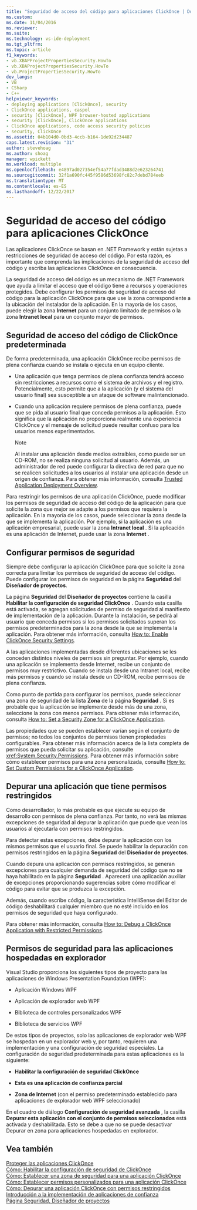 ```yaml
---
title: "Seguridad de acceso del código para aplicaciones ClickOnce | Documentos de Microsoft"
ms.custom: 
ms.date: 11/04/2016
ms.reviewer: 
ms.suite: 
ms.technology: vs-ide-deployment
ms.tgt_pltfrm: 
ms.topic: article
f1_keywords:
- vb.XBAPProjectPropertiesSecurity.HowTo
- vb.XBAProjectPropertiesSecurity.HowTo
- vb.ProjectPropertiesSecurity.HowTo
dev_langs:
- VB
- CSharp
- C++
helpviewer_keywords:
- deploying applications [ClickOnce], security
- ClickOnce applications, caspol
- security [ClickOnce], WPF browser-hosted applications
- security [ClickOnce], ClickOnce applications
- ClickOnce applications, code access security policies
- security, ClickOnce
ms.assetid: 04b104d0-0bd3-4ccb-b164-1de92d234487
caps.latest.revision: "31"
author: stevehoag
ms.author: shoag
manager: wpickett
ms.workload: multiple
ms.openlocfilehash: e4897ad027354ef54a77fdad3488d2e623264741
ms.sourcegitcommit: 32f1a690fc445f9586d53698fc82c7debd784eeb
ms.translationtype: MT
ms.contentlocale: es-ES
ms.lasthandoff: 12/22/2017
---
```

# <a name="code-access-security-for-clickonce-applications"></a>Seguridad de acceso del código para aplicaciones ClickOnce
Las aplicaciones ClickOnce se basan en .NET Framework y están sujetas a restricciones de seguridad de acceso del código. Por esta razón, es importante que comprenda las implicaciones de la seguridad de acceso del código y escriba las aplicaciones ClickOnce en consecuencia.  
  
 La seguridad de acceso del código es un mecanismo de .NET Framework que ayuda a limitar el acceso que el código tiene a recursos y operaciones protegidos. Debe configurar los permisos de seguridad de acceso del código para la aplicación ClickOnce para que use la zona correspondiente a la ubicación del instalador de la aplicación. En la mayoría de los casos, puede elegir la zona **Internet** para un conjunto limitado de permisos o la zona **Intranet local** para un conjunto mayor de permisos.  
  
## <a name="default-clickonce-code-access-security"></a>Seguridad de acceso del código de ClickOnce predeterminada  
 De forma predeterminada, una aplicación ClickOnce recibe permisos de plena confianza cuando se instala o ejecuta en un equipo cliente.  
  
-   Una aplicación que tenga permisos de plena confianza tendrá acceso sin restricciones a recursos como el sistema de archivos y el registro. Potencialmente, esto permite que a la aplicación (y el sistema del usuario final) sea susceptible a un ataque de software malintencionado.  
  
-   Cuando una aplicación requiere permisos de plena confianza, puede que se pida al usuario final que conceda permisos a la aplicación. Esto significa que la aplicación no proporciona realmente una experiencia ClickOnce y el mensaje de solicitud puede resultar confuso para los usuarios menos experimentados.  
  
    > [!NOTE]
    >  Al instalar una aplicación desde medios extraíbles, como puede ser un CD-ROM, no se realiza ninguna solicitud al usuario. Además, un administrador de red puede configurar la directiva de red para que no se realicen solicitudes a los usuarios al instalar una aplicación desde un origen de confianza. Para obtener más información, consulta [Trusted Application Deployment Overview](../deployment/trusted-application-deployment-overview.md).  
  
 Para restringir los permisos de una aplicación ClickOnce, puede modificar los permisos de seguridad de acceso del código de la aplicación para que solicite la zona que mejor se adapte a los permisos que requiera la aplicación. En la mayoría de los casos, puede seleccionar la zona desde la que se implementa la aplicación. Por ejemplo, si la aplicación es una aplicación empresarial, puede usar la zona **Intranet local** . Si la aplicación es una aplicación de Internet, puede usar la zona **Internet** .  
  
## <a name="configuring-security-permissions"></a>Configurar permisos de seguridad  
 Siempre debe configurar la aplicación ClickOnce para que solicite la zona correcta para limitar los permisos de seguridad de acceso del código. Puede configurar los permisos de seguridad en la página **Seguridad** del **Diseñador de proyectos**.  
  
 La página **Seguridad** del **Diseñador de proyectos** contiene la casilla **Habilitar la configuración de seguridad ClickOnce** . Cuando esta casilla está activada, se agregan solicitudes de permiso de seguridad al manifiesto de implementación de la aplicación. Durante la instalación, se pedirá al usuario que conceda permisos si los permisos solicitados superan los permisos predeterminados para la zona desde la que se implementa la aplicación. Para obtener más información, consulta [How to: Enable ClickOnce Security Settings](../deployment/how-to-enable-clickonce-security-settings.md).  
  
 A las aplicaciones implementadas desde diferentes ubicaciones se les conceden distintos niveles de permisos sin preguntar. Por ejemplo, cuando una aplicación se implementa desde Internet, recibe un conjunto de permisos muy restrictivo. Cuando se instala desde una Intranet local, recibe más permisos y cuando se instala desde un CD-ROM, recibe permisos de plena confianza.  
  
 Como punto de partida para configurar los permisos, puede seleccionar una zona de seguridad de la lista **Zona** de la página **Seguridad** . Si es probable que la aplicación se implemente desde más de una zona, seleccione la zona con menos permisos. Para obtener más información, consulta [How to: Set a Security Zone for a ClickOnce Application](../deployment/how-to-set-a-security-zone-for-a-clickonce-application.md).  
  
 Las propiedades que se pueden establecer varían según el conjunto de permisos; no todos los conjuntos de permisos tienen propiedades configurables. Para obtener más información acerca de la lista completa de permisos que pueda solicitar su aplicación, consulte <xref:System.Security.Permissions>. Para obtener más información sobre cómo establecer permisos para una zona personalizada, consulte [How to: Set Custom Permissions for a ClickOnce Application](../deployment/how-to-set-custom-permissions-for-a-clickonce-application.md).  
  
## <a name="debugging-an-application-that-has-restricted-permissions"></a>Depurar una aplicación que tiene permisos restringidos  
 Como desarrollador, lo más probable es que ejecute su equipo de desarrollo con permisos de plena confianza. Por tanto, no verá las mismas excepciones de seguridad al depurar la aplicación que puede que vean los usuarios al ejecutarla con permisos restringidos.  
  
 Para detectar estas excepciones, debe depurar la aplicación con los mismos permisos que el usuario final. Se puede habilitar la depuración con permisos restringidos en la página **Seguridad** del **Diseñador de proyectos**.  
  
 Cuando depura una aplicación con permisos restringidos, se generan excepciones para cualquier demanda de seguridad del código que no se haya habilitado en la página **Seguridad** . Aparecerá una aplicación auxiliar de excepciones proporcionando sugerencias sobre cómo modificar el código para evitar que se produzca la excepción.  
  
 Además, cuando escribe código, la característica IntelliSense del Editor de código deshabilitará cualquier miembro que no esté incluido en los permisos de seguridad que haya configurado.  
  
 Para obtener más información, consulta [How to: Debug a ClickOnce Application with Restricted Permissions](../deployment/how-to-debug-a-clickonce-application-with-restricted-permissions.md).  
  
## <a name="security-permissions-for-browser-hosted-applications"></a>Permisos de seguridad para las aplicaciones hospedadas en explorador  
 Visual Studio proporciona los siguientes tipos de proyecto para las aplicaciones de Windows Presentation Foundation (WPF):  
  
-   Aplicación Windows WPF  
  
-   Aplicación de explorador web WPF  
  
-   Biblioteca de controles personalizados WPF  
  
-   Biblioteca de servicios WPF  
  
 De estos tipos de proyectos, solo las aplicaciones de explorador web WPF se hospedan en un explorador web y, por tanto, requieren una implementación y una configuración de seguridad especiales. La configuración de seguridad predeterminada para estas aplicaciones es la siguiente:  
  
-   **Habilitar la configuración de seguridad ClickOnce**  
  
-   **Esta es una aplicación de confianza parcial**  
  
-   **Zona de Internet** (con el permiso predeterminado establecido para aplicaciones de explorador web WPF seleccionado)  
  
 En el cuadro de diálogo **Configuración de seguridad avanzada** , la casilla **Depurar esta aplicación con el conjunto de permisos seleccionados** está activada y deshabilitada. Esto se debe a que no se puede desactivar Depurar en zona para aplicaciones hospedadas en explorador.  
  
## <a name="see-also"></a>Vea también  
 [Proteger las aplicaciones ClickOnce](../deployment/securing-clickonce-applications.md)   
 [Cómo: Habilitar la configuración de seguridad de ClickOnce](../deployment/how-to-enable-clickonce-security-settings.md)   
 [Cómo: Establecer una zona de seguridad para una aplicación ClickOnce](../deployment/how-to-set-a-security-zone-for-a-clickonce-application.md)   
 [Cómo: Establecer permisos personalizados para una aplicación ClickOnce](../deployment/how-to-set-custom-permissions-for-a-clickonce-application.md)   
 [Cómo: Depurar una aplicación ClickOnce con permisos restringidos](../deployment/how-to-debug-a-clickonce-application-with-restricted-permissions.md)   
 [Introducción a la implementación de aplicaciones de confianza](../deployment/trusted-application-deployment-overview.md)   
 [Página Seguridad, Diseñador de proyectos](../ide/reference/security-page-project-designer.md)